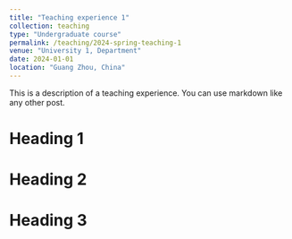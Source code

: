 ```yaml
---
title: "Teaching experience 1"
collection: teaching
type: "Undergraduate course"
permalink: /teaching/2024-spring-teaching-1
venue: "University 1, Department"
date: 2024-01-01
location: "Guang Zhou, China"
---
```


This is a description of a teaching experience. You can use markdown like any other post.

Heading 1
======

Heading 2
======

Heading 3
======
